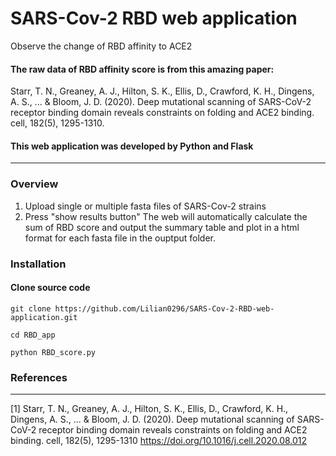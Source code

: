 # SARS-Cov-2 RBD web application
Observe the change of RBD affinity to ACE2

#### The raw data of RBD affinity score is from this amazing paper:
Starr, T. N., Greaney, A. J., Hilton, S. K., Ellis, D., Crawford, K. H., Dingens, A. S., ... & Bloom, J. D. (2020). Deep mutational scanning of SARS-CoV-2 receptor binding domain reveals constraints on folding and ACE2 binding. cell, 182(5), 1295-1310.

#### This web application was developed by Python and Flask

----------------

### Overview
1. Upload single or multiple fasta files of SARS-Cov-2 strains 
2. Press "show results button"
The web will automatically calculate the sum of RBD score and output the summary table and plot in a html format for each fasta file in the ouptput folder.

### Installation
#### Clone source code
```
git clone https://github.com/Lilian0296/SARS-Cov-2-RBD-web-application.git

cd RBD_app

python RBD_score.py

```
### References
----------

[1] Starr, T. N., Greaney, A. J., Hilton, S. K., Ellis, D., Crawford, K. H., Dingens, A. S., ... & Bloom, J. D. (2020). Deep mutational scanning of SARS-CoV-2 receptor binding domain reveals constraints on folding and ACE2 binding. cell, 182(5), 1295-1310
<https://doi.org/10.1016/j.cell.2020.08.012>



